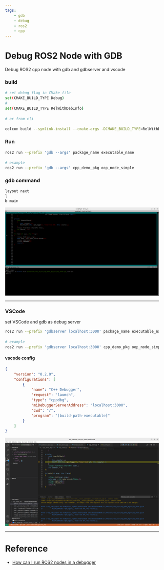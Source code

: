 ```yaml
---
tags:
    - gdb
    - debug
    - ros2
    - cpp
---
```

# Debug ROS2 Node with GDB

Debug ROS2 cpp node with gdb and gdbserver and vscode

### build

```bash
# set debug flag in CMake file
set(CMAKE_BUILD_TYPE Debug)
#  
set(CMAKE_BUILD_TYPE RelWithDebInfo)

# or from cli

colcon build --symlink-install --cmake-args -DCMAKE_BUILD_TYPE=RelWithDebInfo
```

### Run

```bash
ros2 run --prefix 'gdb --args' package_name executable_name

# example
ros2 run --prefix 'gdb --args' cpp_demo_pkg oop_node_simple
```

### gdb command
```
layout next
l
b main
```

![](images/gdb_node.png)

---

### VSCode
set VSCode and gdb as debug server

```bash
ros2 run --prefix 'gdbserver localhost:3000' package_name executable_name

# example
ros2 run --prefix 'gdbserver localhost:3000' cpp_demo_pkg oop_node_simple
```

#### vscode config

```json title="launch.json"
{
    "version": "0.2.0",
    "configurations": [
        {
            "name": "C++ Debugger",
            "request": "launch",
            "type": "cppdbg",
            "miDebuggerServerAddress": "localhost:3000",
            "cwd": "/",
            "program": "[build-path-executable]"
        }
    ]
}
```

![](images/vscode_remote.png)

---

# Reference
- [How can I run ROS2 nodes in a debugger](https://answers.ros.org/question/267261/how-can-i-run-ros2-nodes-in-a-debugger-eg-gdb/)